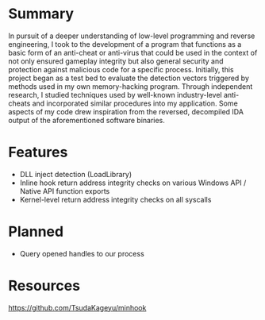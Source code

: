 # Summary
In pursuit of a deeper understanding of low-level programming and reverse engineering, I took to the development of a program that functions as a basic form of an anti-cheat or anti-virus that could be used in the context of not only ensured gameplay integrity but also general security and protection against malicious code for a specific process. Initially, this project began as a test bed to evaluate the detection vectors triggered by methods used in my own memory-hacking program. Through independent research, I studied techniques used by well-known industry-level anti-cheats and incorporated similar procedures into my application. Some aspects of my code drew inspiration from the reversed, decompiled IDA output of the aforementioned software binaries.
# Features
* DLL inject detection (LoadLibrary)
* Inline hook return address integrity checks on various Windows API / Native API function exports
* Kernel-level return address integrity checks on all syscalls
# Planned
* Query opened handles to our process
# Resources
https://github.com/TsudaKageyu/minhook
